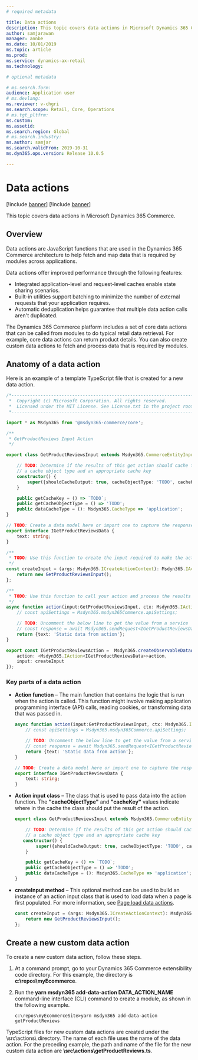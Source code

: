 ```yaml
---
# required metadata

title: Data actions
description: This topic covers data actions in Microsoft Dynamics 365 Commerce.
author: samjarawan
manager: annbe
ms.date: 10/01/2019
ms.topic: article
ms.prod: 
ms.service: dynamics-ax-retail
ms.technology: 

# optional metadata

# ms.search.form: 
audience: Application user
# ms.devlang: 
ms.reviewer: v-chgri
ms.search.scope: Retail, Core, Operations
# ms.tgt_pltfrm: 
ms.custom: 
ms.assetid: 
ms.search.region: Global
# ms.search.industry: 
ms.author: samjar
ms.search.validFrom: 2019-10-31
ms.dyn365.ops.version: Release 10.0.5

---
```

# Data actions

[!include [banner](../includes/preview-banner.md)]
[!include [banner](../includes/banner.md)]

This topic covers data actions in Microsoft Dynamics 365 Commerce.

## Overview

Data actions are JavaScript functions that are used in the Dynamics 365 Commerce architecture to help fetch and map data that is required by modules across applications.

Data actions offer improved performance through the following features:

- Integrated application-level and request-level caches enable state sharing scenarios.
- Built-in utilities support batching to minimize the number of external requests that your application requires.
- Automatic deduplication helps guarantee that multiple data action calls aren't duplicated.

The Dynamics 365 Commerce platform includes a set of core data actions that can be called from modules to do typical retail data retrieval. For example, core data actions can return product details. You can also create custom data actions to fetch and process data that is required by modules.

## Anatomy of a data action

Here is an example of a template TypeScript file that is created for a new data action.

```Typescript
/*---------------------------------------------------------------------------------------------
 *  Copyright (c) Microsoft Corporation. All rights reserved.
 *  Licensed under the MIT License. See License.txt in the project root for license information.
 *--------------------------------------------------------------------------------------------*/

import * as Msdyn365 from '@msdyn365-commerce/core';

/**
 * GetProductReviews Input Action
 */

export class GetProductReviewsInput extends Msdyn365.CommerceEntityInput implements Msdyn365.IActionInput {

    // TODO: Determine if the results of this get action should cache the results and if so provide
    // a cache object type and an appropriate cache key
    constructor() {
        super({shouldCacheOutput: true, cacheObjectType: 'TODO', cacheKey: 'TODO'});
    }

    public getCacheKey = () => `TODO`;
    public getCacheObjectType = () => 'TODO';
    public dataCacheType = (): Msdyn365.CacheType => 'application';
}

// TODO: Create a data model here or import one to capture the response of the action
export interface IGetProductReviewsData {
    text: string;
}

/**
 * TODO: Use this function to create the input required to make the action call
 */
const createInput = (args: Msdyn365.ICreateActionContext): Msdyn365.IActionInput => {
    return new GetProductReviewsInput();
};

/**
 * TODO: Use this function to call your action and process the results as needed
 */
async function action(input:GetProductReviewsInput, ctx: Msdyn365.IActionContext):Promise<IGetProductReviewsData> {
    // const apiSettings = Msdyn365.msdyn365Commerce.apiSettings;

    // TODO: Uncomment the below line to get the value from a service
    // const response = await Msdyn365.sendRequest<IGetProductReviewsData[]>('/get/example/id/1', 'get');
    return {text: 'Static data from action'};
}

export const IGetProductReviewsAction =  Msdyn365.createObservableDataAction({
    action: <Msdyn365.IAction<IGetProductReviewsData>>action,
    input: createInput
});
```

### Key parts of a data action

* **Action function** – The main function that contains the logic that is run when the action is called. This function might involve making application programming interface (API) calls, reading cookies, or transforming data that was passed in.

    ```Typescript
    async function action(input:GetProductReviewsInput, ctx: Msdyn365.IActionContext):Promise<IGetProductReviewsData> {
        // const apiSettings = Msdyn365.msdyn365Commerce.apiSettings;

        // TODO: Uncomment the below line to get the value from a service
        // const response = await Msdyn365.sendRequest<IGetProductReviewsData[]>('/get/example/id/1', 'get');
        return {text: 'Static data from action'};
    }

    // TODO: Create a data model here or import one to capture the response of the action
    export interface IGetProductReviewsData {
        text: string;
    }
    ```

* **Action input class** – The class that is used to pass data into the action function. The **"cacheObjectType"** and **"cacheKey"** values indicate where in the cache the class should put the result of the action.

    ```Typescript
    export class GetProductReviewsInput extends Msdyn365.CommerceEntityInput implements Msdyn365.IActionInput {

        // TODO: Determine if the results of this get action should cache the results and if so provide
        // a cache object type and an appropriate cache key
       constructor() {
            super({shouldCacheOutput: true, cacheObjectType: 'TODO', cacheKey: 'TODO'});
        }

        public getCacheKey = () => `TODO`;
        public getCacheObjectType = () => 'TODO';
        public dataCacheType = (): Msdyn365.CacheType => 'application';
    }
    ```

* **createInput method** – This optional method can be used to build an instance of an action input class that is used to load data when a page is first populated. For more information, see [Page load data actions](TBD).

    ```Typescript
    const createInput = (args: Msdyn365.ICreateActionContext): Msdyn365.IActionInput => {
        return new GetProductReviewsInput();
    };
    ```

## Create a new custom data action

To create a new custom data action, follow these steps.

1. At a command prompt, go to your Dynamics 365 Commerce extensibility code directory. For this example, the directory is **c:\\repos\\myEcommerce**.
1. Run the **yarn msdyn365 add-data-action DATA\_ACTION\_NAME** command-line interface (CLI) command to create a module, as shown in the following example.

    ```
    c:\repos\myEcommerceSite>yarn msdyn365 add-data-action getProductReviews
    ```

TypeScript files for new custom data actions are created under the \\src\\actions\\ directory. The name of each file uses the name of the data action. For the preceding example, the path and name of the file for the new custom data action are **\\src\\actions\\getProductReviews.ts**.
